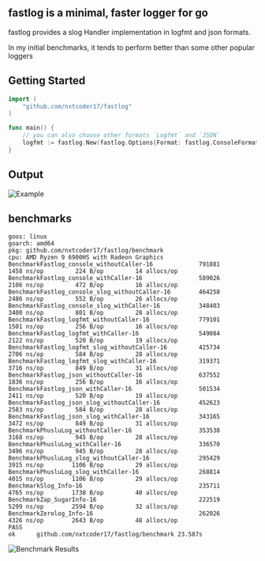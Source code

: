 ## fastlog is a minimal, faster logger for go

fastlog provides a slog Handler implementation in logfmt and json formats.

In my initial benchmarks, it tends to perform better than some other popular loggers

## Getting Started

```go
import (
    "github.com/nxtcoder17/fastlog"
)

func main() {
    // you can also choose other formats `Logfmt` and `JSON`
    logfmt := fastlog.New(fastlog.Options{Format: fastlog.ConsoleFormat, ShowCaller: true, EnableColors: true})
}
```

## Output

![Example](https://github.com/user-attachments/assets/a89ab883-fea1-462c-9c67-dde889c4b1e0)

## benchmarks

```
goos: linux
goarch: amd64
pkg: github.com/nxtcoder17/fastlog/benchmark
cpu: AMD Ryzen 9 6900HS with Radeon Graphics        
BenchmarkFastlog_console_withoutCaller-16         	  791881	      1458 ns/op	     224 B/op	      14 allocs/op
BenchmarkFastlog_console_withCaller-16            	  589026	      2106 ns/op	     472 B/op	      16 allocs/op
BenchmarkFastlog_console_slog_withoutCaller-16    	  464258	      2486 ns/op	     552 B/op	      26 allocs/op
BenchmarkFastlog_console_slog_withCaller-16       	  348403	      3400 ns/op	     801 B/op	      28 allocs/op
BenchmarkFastlog_logfmt_withoutCaller-16          	  779101	      1501 ns/op	     256 B/op	      16 allocs/op
BenchmarkFastlog_logfmt_withCaller-16             	  549084	      2122 ns/op	     520 B/op	      19 allocs/op
BenchmarkFastlog_logfmt_slog_withoutCaller-16     	  425734	      2706 ns/op	     584 B/op	      28 allocs/op
BenchmarkFastlog_logfmt_slog_withCaller-16        	  319371	      3716 ns/op	     849 B/op	      31 allocs/op
BenchmarkFastlog_json_withoutCaller-16            	  637552	      1836 ns/op	     256 B/op	      16 allocs/op
BenchmarkFastlog_json_withCaller-16               	  501534	      2411 ns/op	     520 B/op	      19 allocs/op
BenchmarkFastlog_json_slog_withoutCaller-16       	  452623	      2583 ns/op	     584 B/op	      28 allocs/op
BenchmarkFastlog_json_slog_withCaller-16          	  343165	      3472 ns/op	     849 B/op	      31 allocs/op
BenchmarkPhusluLog_withoutCaller-16               	  353538	      3168 ns/op	     945 B/op	      28 allocs/op
BenchmarkPhusluLog_withCaller-16                  	  336570	      3496 ns/op	     945 B/op	      28 allocs/op
BenchmarkPhusluLog_slog_withoutCaller-16          	  295429	      3915 ns/op	    1106 B/op	      29 allocs/op
BenchmarkPhusluLog_slog_withCaller-16             	  268814	      4015 ns/op	    1106 B/op	      29 allocs/op
BenchmarkSlog_Info-16                             	  235711	      4765 ns/op	    1738 B/op	      40 allocs/op
BenchmarkZap_SugarInfo-16                         	  222519	      5299 ns/op	    2594 B/op	      32 allocs/op
BenchmarkZerolog_Info-16                          	  262026	      4326 ns/op	    2643 B/op	      48 allocs/op
PASS
ok  	github.com/nxtcoder17/fastlog/benchmark	23.587s
```

![Benchmark Results](https://github.com/user-attachments/assets/78d3dadf-4009-42a4-899e-332533f7b109)
